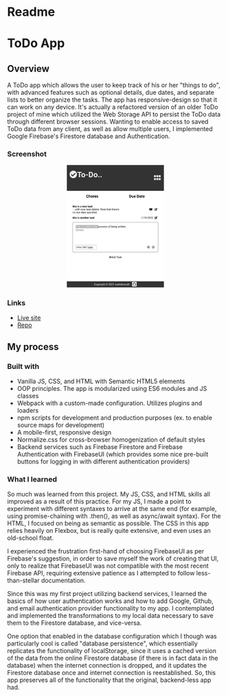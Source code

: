 # Readme
# ToDo App

## Overview

A ToDo app which allows the user to keep track of his or her "things to do", 
with advanced features such as optional details, due dates, and separate lists 
to better organize the tasks.  The app has responsive-design so that it can work
on any device.  It's actually a refactored version of an older ToDo project of 
mine which utilized the Web Storage API to persist the ToDo data through 
different browser sessions.  Wanting to enable access to saved ToDo data from any 
client, as well as allow multiple users, I implemented Google Firebase's 
Firestore database and Authentication.  


### Screenshot

<p align="center">
  <img src="./screenshot_for_readme.png" alt="screenshot of ToDo app" width="45%" height="45%">
</p>

### Links

- [Live site](https://todo-app-e225d.web.app/)
- [Repo](https://github.com/mattdimicelli/No_Framework_Todo_List_Using_BaaS)

## My process

### Built with

- Vanilla JS, CSS, and HTML with Semantic HTML5 elements
- OOP principles.  The app is modularized using ES6 modules and JS classes
- Webpack with a custom-made configuration.  Utilizes plugins and loaders
- npm scripts for development and production purposes (ex. to enable source maps
for development)
- A mobile-first, responsive design
- Normalize.css for cross-browser homogenization of default styles
- Backend services such as Firebase Firestore and Firebase Authentication with 
FirebaseUI (which provides some nice pre-built buttons for logging in with different authentication providers)


### What I learned

So much was learned from this project.  My JS, CSS, and HTML skills all improved
as a result of this practice. For my JS, I made a point to experiment with different syntaxes to arrive at the same end (for example, using promise-chaining with 
.then(), as well as async/await syntax).  For the HTML, I focused on being as 
semantic as possible.  The CSS in this app relies heavily on Flexbox, but is 
really quite extensive, and even uses an old-school float.

I experienced the frustration first-hand of choosing FirebaseUI as per Firebase's suggestion, in order to save myself the work of creating that UI, only to realize
that FirebaseUI was not compatible with the most recent Firebase API, requiring 
extensive patience as I attempted to follow less-than-stellar documentation.    

Since this was my first project utilizing backend services, I learned the basics
of how user authentication works and how to add Google, Github, and email 
authentication provider functionality to my app.  I contemplated and 
implemented the transformations to my local data necessary to save them to the 
Firestore database, and vice-versa.  

One option that enabled in the database configuration which I though was particularly cool is called
"database persistence", which essentially replicates the functionality of 
localStorage, since it uses a cached version of the data from the online Firestore database (if there is in fact data in the database) when the internet connection
is dropped, and it updates the Firestore database once and internet connection is reestablished.  So, this app preserves all of the functionality that the original, backend-less app had.


